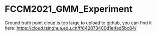 # FCCM2021_GMM_Experiment
Ground truth point cloud is too large to upload to github, you can find it here: https://cloud.tsinghua.edu.cn/f/842873400d1e4ad5bc84/
